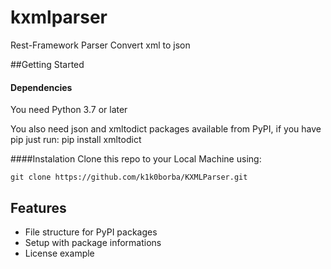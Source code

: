 # kxmlparser
Rest-Framework Parser Convert xml to json

##Getting Started
#### Dependencies
You need Python 3.7 or later

You also need json and xmltodict packages available from PyPI, if you have pip just run:
pip install xmltodict

####Instalation
Clone this repo to your Local Machine using:
```
git clone https://github.com/k1k0borba/KXMLParser.git
```

## Features
- File structure for PyPI packages
- Setup with package informations
- License example

